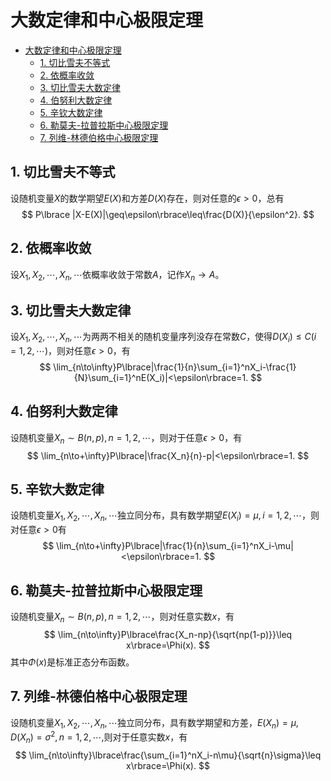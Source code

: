 <!-- @import "my-style.less" -->

# 大数定律和中心极限定理

- [大数定律和中心极限定理](#%E5%A4%A7%E6%95%B0%E5%AE%9A%E5%BE%8B%E5%92%8C%E4%B8%AD%E5%BF%83%E6%9E%81%E9%99%90%E5%AE%9A%E7%90%86)
  - [1. 切比雪夫不等式](#1-%E5%88%87%E6%AF%94%E9%9B%AA%E5%A4%AB%E4%B8%8D%E7%AD%89%E5%BC%8F)
  - [2. 依概率收敛](#2-%E4%BE%9D%E6%A6%82%E7%8E%87%E6%94%B6%E6%95%9B)
  - [3. 切比雪夫大数定律](#3-%E5%88%87%E6%AF%94%E9%9B%AA%E5%A4%AB%E5%A4%A7%E6%95%B0%E5%AE%9A%E5%BE%8B)
  - [4. 伯努利大数定律](#4-%E4%BC%AF%E5%8A%AA%E5%88%A9%E5%A4%A7%E6%95%B0%E5%AE%9A%E5%BE%8B)
  - [5. 辛钦大数定律](#5-%E8%BE%9B%E9%92%A6%E5%A4%A7%E6%95%B0%E5%AE%9A%E5%BE%8B)
  - [6. 勒莫夫-拉普拉斯中心极限定理](#6-%E5%8B%92%E8%8E%AB%E5%A4%AB-%E6%8B%89%E6%99%AE%E6%8B%89%E6%96%AF%E4%B8%AD%E5%BF%83%E6%9E%81%E9%99%90%E5%AE%9A%E7%90%86)
  - [7. 列维-林德伯格中心极限定理](#7-%E5%88%97%E7%BB%B4-%E6%9E%97%E5%BE%B7%E4%BC%AF%E6%A0%BC%E4%B8%AD%E5%BF%83%E6%9E%81%E9%99%90%E5%AE%9A%E7%90%86)
  
## 1. 切比雪夫不等式

设随机变量$X$的数学期望$E(X)$和方差$D(X)$存在，则对任意的$\epsilon>0$，总有
$$
P\lbrace |X-E(X)|\geq\epsilon\rbrace\leq\frac{D(X)}{\epsilon^2}.
$$

## 2. 依概率收敛

设$X_1,X_2,{\cdots},X_n,{\cdots}$依概率收敛于常数$A$，记作$X_n\longrightarrow A$。

## 3. 切比雪夫大数定律

设$X_1,X_2,{\cdots},X_n,{\cdots}$为两两不相关的随机变量序列没存在常数$C$，使得$D(X_i)\leq C (i=1,2,{\cdots})$，则对任意$\epsilon>0$，有
$$
\lim_{n\to\infty}P\lbrace|\frac{1}{n}\sum_{i=1}^nX_i-\frac{1}{N}\sum_{i=1}^nE(X_i)|<\epsilon\rbrace=1.
$$

## 4. 伯努利大数定律

设随机变量$X_n\sim B(n,p),n=1,2,{\cdots}$，则对于任意$\epsilon>0$，有
$$
\lim_{n\to+\infty}P\lbrace|\frac{X_n}{n}-p|<\epsilon\rbrace=1.
$$

## 5. 辛钦大数定律

设随机变量$X_1,X_2,{\cdots},X_n,{\cdots}$独立同分布，具有数学期望$E(X_i)=\mu,i=1,2,{\cdots}$，则对任意$\epsilon>0$有
$$
\lim_{n\to+\infty}P\lbrace|\frac{1}{n}\sum_{i=1}^nX_i-\mu|<\epsilon\rbrace=1.
$$

## 6. 勒莫夫-拉普拉斯中心极限定理

设随机变量$X_n\sim B(n,p),n=1,2,{\cdots}$，则对任意实数$x$，有
$$
\lim_{n\to\infty}P\lbrace\frac{X_n-np}{\sqrt{np(1-p)}}\leq x\rbrace=\Phi(x).
$$
其中$\Phi(x)$是标准正态分布函数。

## 7. 列维-林德伯格中心极限定理

设随机变量$X_1,X_2,{\cdots},X_n,{\cdots}$独立同分布，具有数学期望和方差，$E(X_n)=\mu,D(X_n)=\sigma^2,n=1,2,{\cdots}$,则对于任意实数$x$，有
$$
\lim_{n\to\infty}\lbrace\frac{\sum_{i=1}^nX_i-n\mu}{\sqrt{n}\sigma}\leq x\rbrace=\Phi(x).
$$